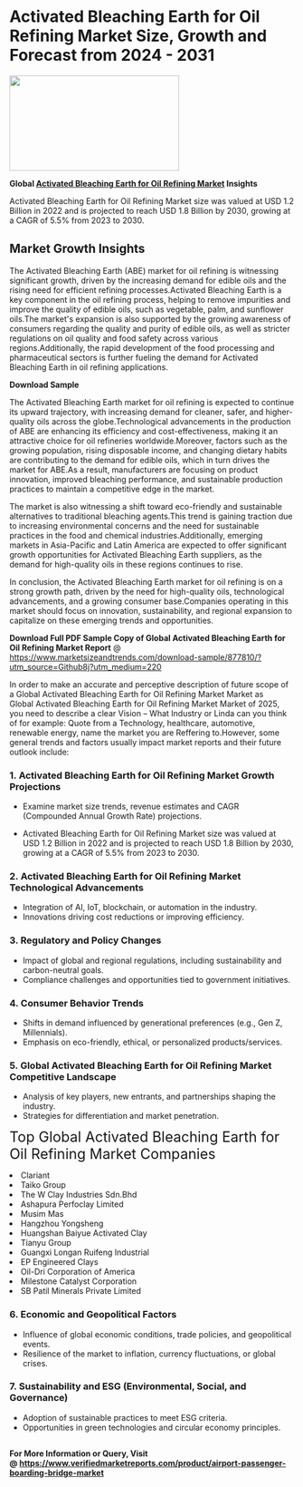 <H1>Activated Bleaching Earth for Oil Refining Market Size, Growth and Forecast from 2024 - 2031</H1><img class="aligncenter size-medium wp-image-584254" src="https://thirdeyenews.in/wp-content/uploads/2024/09/Global-Market-Research-300x168.jpeg" alt="" width="300" height="168" /><p><strong>Global&nbsp;<a href="https://www.marketsizeandtrends.com/download-sample/877810/?utm_source=Github8j?utm_medium=220">Activated Bleaching Earth for Oil Refining Market</a> Insights</strong></p><p>Activated Bleaching Earth for Oil Refining Market size was valued at USD 1.2 Billion in 2022 and is projected to reach USD 1.8 Billion by 2030, growing at a CAGR of 5.5% from 2023 to 2030.</p><p><h2>Market Growth Insights</h2> <p>The Activated Bleaching Earth (ABE) market for oil refining is witnessing significant growth, driven by the increasing demand for edible oils and the rising need for efficient refining processes.Activated Bleaching Earth is a key component in the oil refining process, helping to remove impurities and improve the quality of edible oils, such as vegetable, palm, and sunflower oils.The market's expansion is also supported by the growing awareness of consumers regarding the quality and purity of edible oils, as well as stricter regulations on oil quality and food safety across various regions.Additionally, the rapid development of the food processing and pharmaceutical sectors is further fueling the demand for Activated Bleaching Earth in oil refining applications.</p> <p><strong>Download Sample</strong></p> <p>The Activated Bleaching Earth market for oil refining is expected to continue its upward trajectory, with increasing demand for cleaner, safer, and higher-quality oils across the globe.Technological advancements in the production of ABE are enhancing its efficiency and cost-effectiveness, making it an attractive choice for oil refineries worldwide.Moreover, factors such as the growing population, rising disposable income, and changing dietary habits are contributing to the demand for edible oils, which in turn drives the market for ABE.As a result, manufacturers are focusing on product innovation, improved bleaching performance, and sustainable production practices to maintain a competitive edge in the market.</p> <p>The market is also witnessing a shift toward eco-friendly and sustainable alternatives to traditional bleaching agents.This trend is gaining traction due to increasing environmental concerns and the need for sustainable practices in the food and chemical industries.Additionally, emerging markets in Asia-Pacific and Latin America are expected to offer significant growth opportunities for Activated Bleaching Earth suppliers, as the demand for high-quality oils in these regions continues to rise.</p> <p>In conclusion, the Activated Bleaching Earth market for oil refining is on a strong growth path, driven by the need for high-quality oils, technological advancements, and a growing consumer base.Companies operating in this market should focus on innovation, sustainability, and regional expansion to capitalize on these emerging trends and opportunities.</p> <p><span class=""><strong>Download Full PDF Sample Copy of Global Activated Bleaching Earth for Oil Refining Market Report</strong> @ <a href="https://www.marketsizeandtrends.com/download-sample/877810/?utm_source=Github8j?utm_medium=220" target="_blank">https://www.marketsizeandtrends.com/download-sample/877810/?utm_source=Github8j?utm_medium=220</a></span></p><p>In order to make an accurate and perceptive description of future scope of a Global&nbsp;Activated Bleaching Earth for Oil Refining Market Market as Global&nbsp;Activated Bleaching Earth for Oil Refining Market Market of 2025, you need to describe a clear Vision &ndash; What Industry or Linda can you think of for example: Quote from a Technology, healthcare, automotive, renewable energy, name the market you are Reffering to.However, some general trends and factors usually impact market reports and their future outlook include:</p><h3>1.&nbsp;<strong>Activated Bleaching Earth for Oil Refining Market Growth Projections</strong></h3><ul><li>Examine market size trends, revenue estimates and CAGR (Compounded Annual Growth Rate) projections.</li><li><p>Activated Bleaching Earth for Oil Refining Market size was valued at USD 1.2 Billion in 2022 and is projected to reach USD 1.8 Billion by 2030, growing at a CAGR of 5.5% from 2023 to 2030.</p></li></ul><h3>2.&nbsp;<strong>Activated Bleaching Earth for Oil Refining Market Technological Advancements</strong></h3><ul><li>Integration of AI, IoT, blockchain, or automation in the industry.</li><li>Innovations driving cost reductions or improving efficiency.</li></ul><h3>3.&nbsp;<strong>Regulatory and Policy Changes</strong></h3><ul><li>Impact of global and regional regulations, including sustainability and carbon-neutral goals.</li><li>Compliance challenges and opportunities tied to government initiatives.</li></ul><h3>4.&nbsp;<strong>Consumer Behavior Trends</strong></h3><ul><li>Shifts in demand influenced by generational preferences (e.g., Gen Z, Millennials).</li><li>Emphasis on eco-friendly, ethical, or personalized products/services.</li></ul><h3>5.&nbsp;<strong>Global Activated Bleaching Earth for Oil Refining Market Competitive Landscape</strong></h3><ul><li>Analysis of key players, new entrants, and partnerships shaping the industry.</li><li>Strategies for differentiation and market penetration.</li></ul><p data-pm-slice="1 1 []"><span style="color: inherit; font-family: inherit; font-size: 25px;">Top Global Activated Bleaching Earth for Oil Refining Market Companies</span></p><div class="" data-test-id=""><p><li>Clariant</li><li> Taiko Group</li><li> The W Clay Industries Sdn.Bhd</li><li> Ashapura Perfoclay Limited</li><li> Musim Mas</li><li> Hangzhou Yongsheng</li><li> Huangshan Baiyue Activated Clay</li><li> Tianyu Group</li><li> Guangxi Longan Ruifeng Industrial</li><li> EP Engineered Clays</li><li> Oil-Dri Corporation of America</li><li> Milestone Catalyst Corporation</li><li> SB Patil Minerals Private Limited</li></p></div><h3>6.&nbsp;<strong>Economic and Geopolitical Factors</strong></h3><ul><li>Influence of global economic conditions, trade policies, and geopolitical events.</li><li>Resilience of the market to inflation, currency fluctuations, or global crises.</li></ul><h3>7.&nbsp;<strong>Sustainability and ESG (Environmental, Social, and Governance)</strong></h3><ul><li>Adoption of sustainable practices to meet ESG criteria.</li><li>Opportunities in green technologies and circular economy principles.</li></ul><h2><strong style="font-size: 14px;">For More Information or Query, Visit @&nbsp;</strong><a style="background-color: #ffffff; font-size: 14px;" href="https://www.marketsizeandtrends.com/report/activated-bleaching-earth-for-oil-refining-market/" target="_blank">https://www.verifiedmarketreports.com/product/airport-passenger-boarding-bridge-market</a></h2>